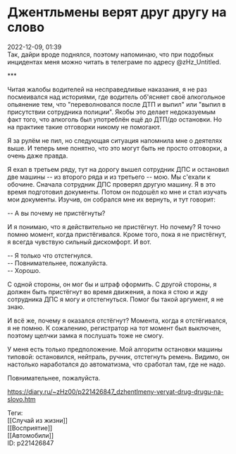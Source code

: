 Джентльмены верят друг другу на слово
======================================

   
 2022-12-09, 01:39   
  Так, дайри вроде поднялся, поэтому напоминаю, что при подобных инцидентах меня можно читать в телеграме по адресу @zHz\_Untitled.   
   
 \*\*\*   
   
 Читая жалобы водителей на несправедливые наказания, я не раз посмеивался над историями, где водитель об'ясняет своё алкогольное опьянение тем, что "переволновался после ДТП и выпил" или "выпил в присутствии сотрудника полиции". Якобы это делает недоказуемым факт того, что алкоголь был употреблён ещё до ДТП/до остановки. Но на практике такие отговорки никому не помогают.   
   
 Я за рулём не пил, но следующая ситуация напомнила мне о деятелях выше. И теперь мне понятно, что это могут быть не просто отговорки, а очень даже правда.   
   
 Я ехал в третьем ряду, тут на дорогу вышел сотрудник ДПС и остановил две машины -- из второго ряда и из третьего -- мою. Мы с'ехали к обочине. Сначала сотрудник ДПС проверял другую машину. Я в это время подготовил документы. Потом он подошёл ко мне и стал изучать мои документы. Изучив, он собрался мне их вернуть, и тут говорит:   
   
 -- А вы почему не пристёгнуты?   
   
 И я понимаю, что я действительно не пристёгнут. Но почему? Я точно помню момент, когда пристёгивался. Кроме того, пока я не пристёгнут, я всегда чувствую сильный дискомфорт. И вот.   
   
 -- Я только что отстегнулся.   
 -- Повнимательнее, пожалуйста.   
 -- Хорошо.   
   
 С одной стороны, он мог бы и штраф оформить. С другой стороны, я должен быть пристёгнут во время движения, а пока я стою и жду сотрудника ДПС я могу и отстегнуться. Помог бы такой аргумент, я не знаю.   
   
 И всё же, почему я оказался отстёгнут? Момента, когда я отстёгивался, я не помню. К сожалению, регистратор на тот момент был выключен, поэтому щелчки замка я послушать тоже не смогу.   
   
 У меня есть только предположение. Мой алгоритм остановки машины типовой: остановился, нейтраль, ручник, отстегнуть ремень. Видимо, он настолько наработался до автоматизма, что сработал там, где не надо.   
   
 Повнимательнее, пожалуйста.   
    
 <https://diary.ru/~zHz00/p221426847_dzhentlmeny-veryat-drug-drugu-na-slovo.htm>   
   
 Теги:   
 [[Случай из жизни]]   
 [[Восприятие]]   
 [[Автомобили]]   
 ID: p221426847